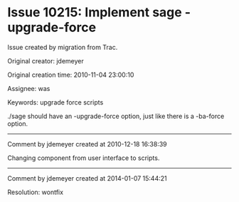 # Issue 10215: Implement sage -upgrade-force

Issue created by migration from Trac.

Original creator: jdemeyer

Original creation time: 2010-11-04 23:00:10

Assignee: was

Keywords: upgrade force scripts

./sage should have an -upgrade-force option, just like there is a -ba-force option.


---

Comment by jdemeyer created at 2010-12-18 16:38:39

Changing component from user interface to scripts.


---

Comment by jdemeyer created at 2014-01-07 15:44:21

Resolution: wontfix
